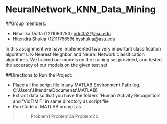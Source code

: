 # NeuralNetwork_KNN_Data_Mining

##Group members:
* Niharika Dutta (1211093283)   ndutta2@asu.edu
* Hitendra Shukla (1211175859)  hyshukla@asu.edu

In this assignment we have implemented two very important classification algorithms: K-Nearest Neighbor and Neural Network classification algorithms.
We trained our models on the training set provided, and tested the accuracy of our models on the given test set.

##Directions to Run the Project:

*	Place all the script file in any MATLAB Environment Path (eg. C:\Users\Hitendra\Documents\MATLAB)
*	Extract data so that you have the folders 'Human Activity Recognition' and 'VidTIMIT' in same directory as script file
*	Run Code at MATLAB prompt as
>> Problem1
>> Problem2a 
>> Problem2b
